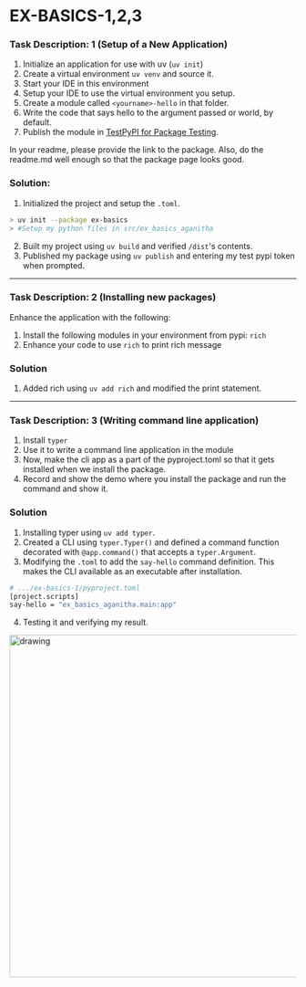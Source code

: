 # EX-BASICS-1,2,3
### Task Description: 1 (Setup of a New Application)
1.  Initialize an application for use with uv (`uv init`)
2.  Create a virtual environment `uv venv` and source it.
3.  Start your IDE in this environment
4.  Setup your IDE to use the virtual environment you setup.
5.  Create a module called `<yourname>-hello` in that folder.
6.  Write the code that says hello to the argument passed or world, by default.
7.  Publish the module in [TestPyPI for Package Testing](https://test.pypi.org/).

In your readme, please provide the link to the package. Also, do the readme.md well enough so that the package page looks good.

### Solution:
1. Initialized the project and setup the `.toml`.
```bash
> uv init --package ex-basics
> #Setup my python files in src/ex_basics_aganitha
```
2. Built my project using `uv build` and verified `/dist`'s contents.
3. Published my package using `uv publish` and entering my test pypi token when prompted.
---
### Task Description: 2 (Installing new packages)
Enhance the application with the following:

1.  Install the following modules in your environment from pypi: `rich`
2.  Enhance your code to use `rich` to print rich message

### Solution
1. Added rich using `uv add rich` and modified the print statement.
---
### Task Description: 3 (Writing command line application)
1.  Install `typer`
2.  Use it to write a command line application in the module
3.  Now, make the cli app as a part of the pyproject.toml so that it gets installed when we install the package.
4.  Record and show the demo where you install the package and run the command and show it.
### Solution
1. Installing typer using `uv add typer`.
2. Created a CLI using `typer.Typer()` and defined a command function decorated with `@app.command()` that accepts a `typer.Argument`.
3. Modifying the `.toml` to add the `say-hello` command definition. This makes the CLI available as an executable after installation.
```bash
# .../ex-basics-1/pyproject.toml
[project.scripts]
say-hello = "ex_basics_aganitha.main:app"
```
4. Testing it and verifying my result.
<img src="https://i.ibb.co/4ZzdMLG0/Screenshot-From-2025-08-21-08-31-22.png" alt="drawing" width="600"/>



